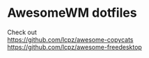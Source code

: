 # AwesomeWM dotfiles

Check out <br />
https://github.com/lcpz/awesome-copycats <br />
https://github.com/lcpz/awesome-freedesktop <br />
